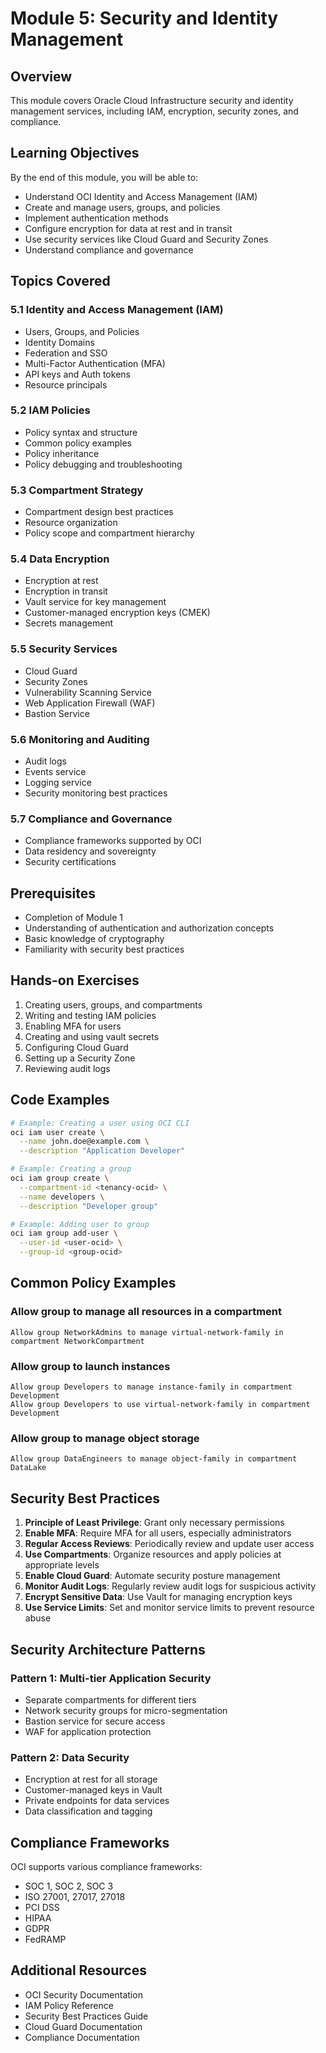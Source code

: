 # Module 5: Security and Identity Management

## Overview

This module covers Oracle Cloud Infrastructure security and identity management services, including IAM, encryption, security zones, and compliance.

## Learning Objectives

By the end of this module, you will be able to:
- Understand OCI Identity and Access Management (IAM)
- Create and manage users, groups, and policies
- Implement authentication methods
- Configure encryption for data at rest and in transit
- Use security services like Cloud Guard and Security Zones
- Understand compliance and governance

## Topics Covered

### 5.1 Identity and Access Management (IAM)
- Users, Groups, and Policies
- Identity Domains
- Federation and SSO
- Multi-Factor Authentication (MFA)
- API keys and Auth tokens
- Resource principals

### 5.2 IAM Policies
- Policy syntax and structure
- Common policy examples
- Policy inheritance
- Policy debugging and troubleshooting

### 5.3 Compartment Strategy
- Compartment design best practices
- Resource organization
- Policy scope and compartment hierarchy

### 5.4 Data Encryption
- Encryption at rest
- Encryption in transit
- Vault service for key management
- Customer-managed encryption keys (CMEK)
- Secrets management

### 5.5 Security Services
- Cloud Guard
- Security Zones
- Vulnerability Scanning Service
- Web Application Firewall (WAF)
- Bastion Service

### 5.6 Monitoring and Auditing
- Audit logs
- Events service
- Logging service
- Security monitoring best practices

### 5.7 Compliance and Governance
- Compliance frameworks supported by OCI
- Data residency and sovereignty
- Security certifications

## Prerequisites

- Completion of Module 1
- Understanding of authentication and authorization concepts
- Basic knowledge of cryptography
- Familiarity with security best practices

## Hands-on Exercises

1. Creating users, groups, and compartments
2. Writing and testing IAM policies
3. Enabling MFA for users
4. Creating and using vault secrets
5. Configuring Cloud Guard
6. Setting up a Security Zone
7. Reviewing audit logs

## Code Examples

```bash
# Example: Creating a user using OCI CLI
oci iam user create \
  --name john.doe@example.com \
  --description "Application Developer"

# Example: Creating a group
oci iam group create \
  --compartment-id <tenancy-ocid> \
  --name developers \
  --description "Developer group"

# Example: Adding user to group
oci iam group add-user \
  --user-id <user-ocid> \
  --group-id <group-ocid>
```

## Common Policy Examples

### Allow group to manage all resources in a compartment
```
Allow group NetworkAdmins to manage virtual-network-family in compartment NetworkCompartment
```

### Allow group to launch instances
```
Allow group Developers to manage instance-family in compartment Development
Allow group Developers to use virtual-network-family in compartment Development
```

### Allow group to manage object storage
```
Allow group DataEngineers to manage object-family in compartment DataLake
```

## Security Best Practices

1. **Principle of Least Privilege**: Grant only necessary permissions
2. **Enable MFA**: Require MFA for all users, especially administrators
3. **Regular Access Reviews**: Periodically review and update user access
4. **Use Compartments**: Organize resources and apply policies at appropriate levels
5. **Enable Cloud Guard**: Automate security posture management
6. **Monitor Audit Logs**: Regularly review audit logs for suspicious activity
7. **Encrypt Sensitive Data**: Use Vault for managing encryption keys
8. **Use Service Limits**: Set and monitor service limits to prevent resource abuse

## Security Architecture Patterns

### Pattern 1: Multi-tier Application Security
- Separate compartments for different tiers
- Network security groups for micro-segmentation
- Bastion service for secure access
- WAF for application protection

### Pattern 2: Data Security
- Encryption at rest for all storage
- Customer-managed keys in Vault
- Private endpoints for data services
- Data classification and tagging

## Compliance Frameworks

OCI supports various compliance frameworks:
- SOC 1, SOC 2, SOC 3
- ISO 27001, 27017, 27018
- PCI DSS
- HIPAA
- GDPR
- FedRAMP

## Additional Resources

- OCI Security Documentation
- IAM Policy Reference
- Security Best Practices Guide
- Cloud Guard Documentation
- Compliance Documentation
